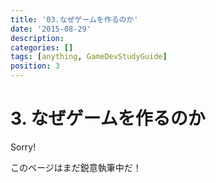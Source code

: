```yaml
---
title: '03.なぜゲームを作るのか'
date: '2015-08-29'
description:
categories: []
tags: [anything, GameDevStudyGuide]
position: 3
---
```


# 3. なぜゲームを作るのか

<div class="apology">
<p class="caption">Sorry!</p>
<p>このページはまだ鋭意執筆中だ！</p>
</div>


